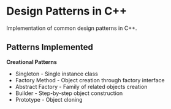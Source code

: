 # Design Patterns in C++

Implementation of common design patterns in C++.

## Patterns Implemented

**Creational Patterns**
- Singleton - Single instance class
- Factory Method - Object creation through factory interface
- Abstract Factory - Family of related objects creation
- Builder - Step-by-step object construction
- Prototype - Object cloning

